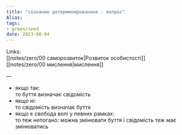 ```yaml
---
title: "сознание детерминированное - вопрос"
Alias: 
tags:
- green/seed
date: 2023-08-04
---
```

Links:  
[[notes/zero/00 саморозвиток|Розвиток особистості]]  
[[notes/zero/00 мислення|мислення]]

— 
- якщо так:  
то буття визначає свідомість
- якщо ні:  
то свідомість визначає буття
- якщо є свобода волі у певних рамках:  
то теж непогано: можна змінювати буття і свідомість теж має змінюватись